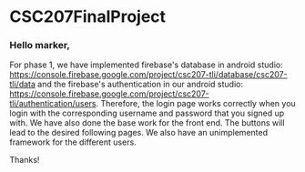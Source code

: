 # CSC207FinalProject
### Hello marker,
 For phase 1, we have implemented firebase's database in android studio:
 https://console.firebase.google.com/project/csc207-tli/database/csc207-tli/data
 and the firebase's authentication in our android studio: 
 https://console.firebase.google.com/project/csc207-tli/authentication/users. Therefore, the login page works correctly when you login with the corresponding username and password that you signed up with.
 We have also done the base work for the front end. The buttons will lead to the desired following pages.
 We also have an unimplemented framework for the different users. 
 
 Thanks!
